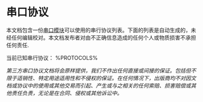 # 串口协议
本文档包含一份[串口模块](../item/serial_port_module.md)可以使用的串行协议列表。下面的列表是自动生成的，未经任何编辑校对。本文档发布者对由不正确信息造成的任何个人或物质损害不承担任何责任.

当前已知串行协议：
%PROTOCOLS%

*第三方串口协议文档将会原样提供，我们不作出任何直接或间接的保证。包括但不限于适销性、特定用途适用性和不侵权的保证。在任何情况下，出版商均不对因文档或协议中的使用或其他交易而引起、产生或与之相关的任何索赔、损害赔偿或其他责任负责，无论是在合同、侵权或其他诉讼中。*
